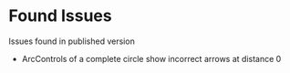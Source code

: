 Found Issues
============

Issues found in published version

+ ArcControls of a complete circle show incorrect arrows at distance 0

